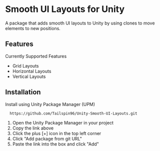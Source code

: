 # Smooth UI Layouts for Unity

A package that adds smooth UI layouts to Unity by using clones to move elements to new positions.
## Features

Currently Supported Features
 - Grid Layouts
 - Horizontal Layouts
 - Vertical Layouts

## Installation

Install using Unity Package Manager (UPM)

```https
  https://github.com/Tailspin96/Unity-Smooth-UI-Layouts.git
```

1. Open the Unity Package Manager in your project
2. Copy the link above
3. Click the plus [+] icon in the top left corner
4. Click "Add package from git URL"
5. Paste the link into the box and click "Add"